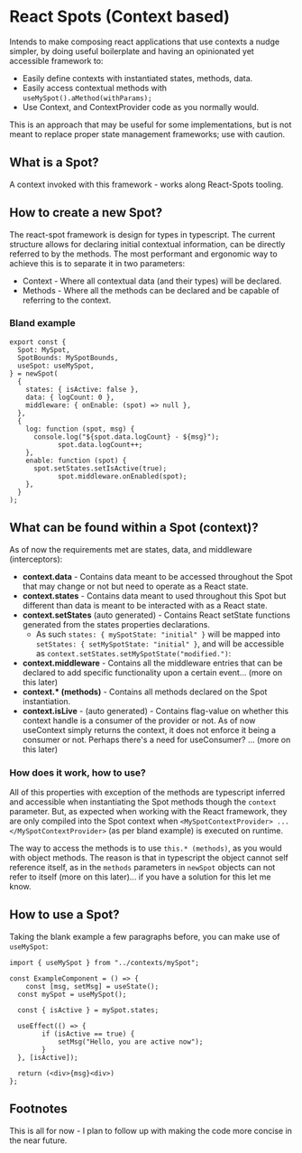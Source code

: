 # React Spots (Context based)

Intends to make composing react applications that use contexts a nudge simpler,
by doing useful boilerplate and having an opinionated yet accessible framework
to:

- Easily define contexts with instantiated states, methods, data.
- Easily access contextual methods with `useMySpot().aMethod(withParams);`
- Use Context, and ContextProvider code as you normally would.

This is an approach that may be useful for some implementations, but is not
meant to replace proper state management frameworks; use with caution.

## What is a Spot?

A context invoked with this framework - works along React-Spots tooling.

## How to create a new Spot?

The react-spot framework is design for types in typescript. The current
structure allows for declaring initial contextual information, can be directly
referred to by the methods. The most performant and ergonomic way to achieve
this is to separate it in two parameters:

- Context - Where all contextual data (and their types) will be declared.
- Methods - Where all the methods can be declared and be capable of referring
to the context.

### Bland example

```tsx
export const {
  Spot: MySpot,
  SpotBounds: MySpotBounds,
  useSpot: useMySpot,
} = newSpot(
  {
    states: { isActive: false },
    data: { logCount: 0 },
    middleware: { onEnable: (spot) => null },
  },
  {
    log: function (spot, msg) {
      console.log("${spot.data.logCount} - ${msg}");
			spot.data.logCount++;
    },
    enable: function (spot) {
      spot.setStates.setIsActive(true);
			spot.middleware.onEnabled(spot);
    },
  }
);
```

## What can be found within a Spot (context)?

As of now the requirements met are states, data, and middleware (interceptors):

- **context.data** - Contains data meant to be accessed throughout the Spot
that may change or not but need to operate as a React state.
- **context.states** - Contains data meant to used throughout this Spot but
different than data is meant to be interacted with as a React state.
- **context.setStates** (auto generated) - Contains React setState functions
generated from the states properties declarations.
  - As such `states: { mySpotState: "initial" }` will be mapped into
	`setStates: { setMySpotState: "initial" }`, and will be accessible as
	`context.setStates.setMySpotState("modified.")`:
- **context.middleware** - Contains all the middleware entries that can be
declared to add specific functionality upon a certain event... (more on this
later)
- **context.\* (methods)** - Contains all methods declared on the Spot
instantiation.
- **context.isLive** - (auto generated) - Contains flag-value on whether this
context handle is a consumer of the provider or not. As of now useContext
simply returns the context, it does not enforce it being a consumer or not.
Perhaps there's a need for useConsumer? ... (more on this later)

### How does it work, how to use?

All of this properties with exception of the methods are typescript inferred
and accessible when instantiating the Spot methods though the `context`
parameter. But, as expected when working with the React framework, they are
only compiled into the Spot context when 
`<MySpotContextProvider> ... </MySpotContextProvider>` (as per bland example)
is executed on runtime.

The way to access the methods is to use `this.* (methods)`, as you would with
object methods. The reason is that in typescript the object cannot self
reference itself, as in the `methods` parameters in `newSpot` objects can not
refer to itself (more on this later)... if you have a solution for this let me
know.

## How to use a Spot?

Taking the blank example a few paragraphs before, you can make use of `useMySpot`:

```tsx
import { useMySpot } from "../contexts/mySpot";

const ExampleComponent = () => {
	const [msg, setMsg] = useState();
  const mySpot = useMySpot();

  const { isActive } = mySpot.states;

  useEffect(() => {
		if (isActive == true) {
			setMsg("Hello, you are active now");
		}
  }, [isActive]);

  return (<div>{msg}<div>)
};
```

## Footnotes

This is all for now - I plan to follow up with making the code more concise in
the near future.
